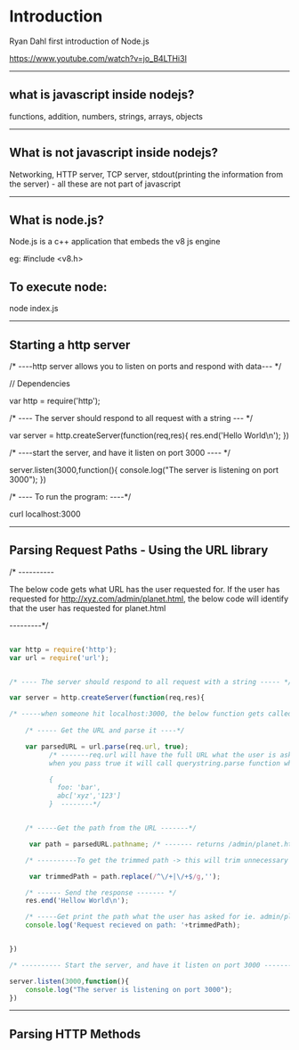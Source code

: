 # Introduction

Ryan Dahl first introduction of Node.js

https://www.youtube.com/watch?v=jo_B4LTHi3I

---

## what is javascript inside nodejs?

functions, addition, numbers, strings, arrays, objects

---

## What is not javascript inside nodejs?

Networking, HTTP server, TCP server, stdout(printing the information from the server) - all these are not part of javascript

---

## What is node.js?

Node.js is a c++ application that embeds the v8 js engine

eg: #include <v8.h>

## To execute node:

node index.js

---

## Starting a http server

/* ----http server allows you to listen on ports and respond with data--- */

// Dependencies

var http = require('http');

/* ---- The server should respond to all request with a string --- */

var server = http.createServer(function(req,res){
	res.end('Hello World\n');
})

/* ----start the server, and have it listen on port 3000 ---- */

server.listen(3000,function(){
	console.log("The server is listening on port 3000");
})

/* ---- To run the program: ----*/

curl localhost:3000

---

## Parsing Request Paths - Using the URL library

/* ----------

The below code gets what URL has the user requested for. If the user has requested for http://xyz.com/admin/planet.html, the below code will identify that the user has requested for planet.html

---------*/


```Javascript

var http = require('http');
var url = require('url');


/* ---- The server should respond to all request with a string ----- */

var server = http.createServer(function(req,res){

/* -----when someone hit localhost:3000, the below function gets called and when each time this function gets called req and res is brand new every time. req object contains a whole bunch of information on what that user is asking for ------ */
	
	/* ----- Get the URL and parse it ----*/

    var parsedURL = url.parse(req.url, true); 
          /* -------req.url will have the full URL what the user is asking for.
          when you pass true it will call querystring.parse function which returns the query string 'foo=bar&abc=xyz&abc=123' returns as

          {
            foo: 'bar',
            abc['xyz','123']
          }  --------*/


	/* -----Get the path from the URL -------*/

	 var path = parsedURL.pathname; /* ------- returns /admin/planet.html -> this is an untrimmed path ------ */

	/* ----------To get the trimmed path -> this will trim unnecessary slashes(/) from the URL -------- */

	 var trimmedPath = path.replace(/^\/+|\/+$/g,'');

	/* ------ Send the response ------- */
	res.end('Hellow World\n');

	/* -----Get print the path what the user has asked for ie. admin/planet.html -------*/
	console.log('Request recieved on path: '+trimmedPath);


})

/* ---------- Start the server, and have it listen on port 3000 -------- */

server.listen(3000,function(){
	console.log("The server is listening on port 3000");
})

``` 

---

## Parsing HTTP Methods

